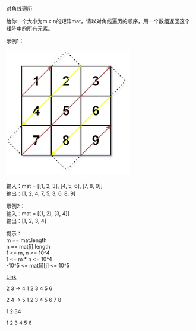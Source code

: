 </br>对角线遍历</br>
     
给你一个大小为m x n的矩阵mat，请以对角线遍历的顺序，用一个数组返回这个矩阵中的所有元素。</br>

示例1：</br>
</br>![](./image/1.jpeg)</br></br>
输入：mat = [[1, 2, 3], [4, 5, 6], [7, 8, 9]]</br>
输出：[1, 2, 4, 7, 5, 3, 6, 8, 9]</br>

示例2：</br>
输入：mat = [[1, 2], [3, 4]]</br>
输出：[1, 2, 3, 4]</br>

提示：</br>
m == mat.length</br>
n == mat[i].length</br>
1 <= m, n <= 10^4</br>
1 <= m * n <= 10^4</br>
-10^5 <= mat[i][j] <= 10^5</br>

[Link](https://leetcode.cn/problems/diagonal-traverse/)

2 3 -> 4
1 2 3
4 5 6

2 4 -> 5
1 2 3 4
5 6 7 8

1 2 34

1 2
3 4
5 6
